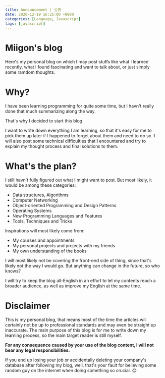 ```yaml
---
title: Announcement | 公告
date: 2020-12-19 16:25:00 +0800
categories: [Language, Javascript]
tags: [javascript]
---
```


# Miigon's blog

Here's my personal blog on which I may post stuffs like what I learned recently,
 what I found fascinating and want to talk about, or just simply some ramdom thoughts.

# Why?

I have been learning programming for quite some time, but I havn't really done 
that much summarizing along the way.

That's why I decided to start this blog.

I want to write down everything I am learning, so that it's easy for me to pick
them up later if I happened to forget about them and need to do so. I will also post
some technical difficulties that I encountered and try to explain my thought process
and final solutions to them.

# What's the plan?

I still havn't fully figured out what I might want to post. But most likely, it would
be among these categories:
- Data structures, Algorithms
- Computer Networking
- Object-oriented Programming and Design Patterns
- Operating Systems
- New Programming Languages and Features
- Tools, Techniques and Tricks

Inspirations will most likely come from:
- My courses and appointments
- My personal projects and projects with my friends
- My own understanding of the books


I will most likely not be covering the front-end side of thing, since that's likely
not the way I would go. But anything can change in the future, so who knows?

I will try to keep the blog all-English in an effort to let my contents reach a broader audience, as well as improve my English at the same time.

# Disclaimer

This is my personal blog, that means most of the time the articles will certainly not be
up to professional standards and may even be straight up inaccurate. The main purpose of
this blog is for me to write down my learning process, so the main target reader is still myself.

**For any consequence caused by your use of the blog content, I will not bear any**
**legal responsibilities.**

If you end up losing your job or accidentally deleting your company's database
after following my blog, well, that's your fault for believing some random guy on the
internet when doing something so crucial. 😊